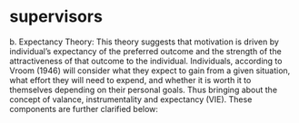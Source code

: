 # supervisors

b. Expectancy Theory: This theory suggests that motivation is driven by individual’s expectancy of the preferred outcome and the strength of the attractiveness of that outcome to the individual. Individuals, according to Vroom (1946) will consider what they expect to gain from a given situation, what effort they will need to expend, and whether it is worth it to themselves depending on their personal goals. Thus bringing about the concept of valance, instrumentality and expectancy (VIE). These components are further clarified below: